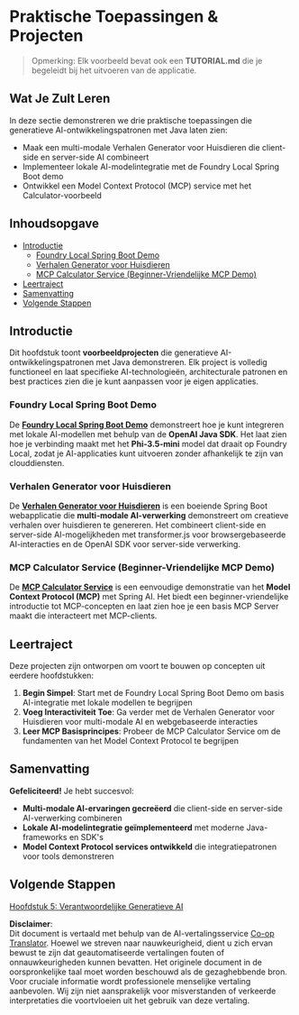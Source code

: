 <!--
CO_OP_TRANSLATOR_METADATA:
{
  "original_hash": "da1b6d87b8a73306b29f9a1bdd681221",
  "translation_date": "2025-07-21T19:44:42+00:00",
  "source_file": "04-PracticalSamples/README.md",
  "language_code": "nl"
}
-->
# Praktische Toepassingen & Projecten

> Opmerking: Elk voorbeeld bevat ook een **TUTORIAL.md** die je begeleidt bij het uitvoeren van de applicatie.

## Wat Je Zult Leren
In deze sectie demonstreren we drie praktische toepassingen die generatieve AI-ontwikkelingspatronen met Java laten zien:
- Maak een multi-modale Verhalen Generator voor Huisdieren die client-side en server-side AI combineert
- Implementeer lokale AI-modelintegratie met de Foundry Local Spring Boot demo
- Ontwikkel een Model Context Protocol (MCP) service met het Calculator-voorbeeld

## Inhoudsopgave

- [Introductie](../../../04-PracticalSamples)
  - [Foundry Local Spring Boot Demo](../../../04-PracticalSamples)
  - [Verhalen Generator voor Huisdieren](../../../04-PracticalSamples)
  - [MCP Calculator Service (Beginner-Vriendelijke MCP Demo)](../../../04-PracticalSamples)
- [Leertraject](../../../04-PracticalSamples)
- [Samenvatting](../../../04-PracticalSamples)
- [Volgende Stappen](../../../04-PracticalSamples)

## Introductie

Dit hoofdstuk toont **voorbeeldprojecten** die generatieve AI-ontwikkelingspatronen met Java demonstreren. Elk project is volledig functioneel en laat specifieke AI-technologieën, architecturale patronen en best practices zien die je kunt aanpassen voor je eigen applicaties.

### Foundry Local Spring Boot Demo

De **[Foundry Local Spring Boot Demo](foundrylocal/README.md)** demonstreert hoe je kunt integreren met lokale AI-modellen met behulp van de **OpenAI Java SDK**. Het laat zien hoe je verbinding maakt met het **Phi-3.5-mini** model dat draait op Foundry Local, zodat je AI-applicaties kunt uitvoeren zonder afhankelijk te zijn van clouddiensten.

### Verhalen Generator voor Huisdieren

De **[Verhalen Generator voor Huisdieren](petstory/README.md)** is een boeiende Spring Boot webapplicatie die **multi-modale AI-verwerking** demonstreert om creatieve verhalen over huisdieren te genereren. Het combineert client-side en server-side AI-mogelijkheden met transformer.js voor browsergebaseerde AI-interacties en de OpenAI SDK voor server-side verwerking.

### MCP Calculator Service (Beginner-Vriendelijke MCP Demo)

De **[MCP Calculator Service](mcp/calculator/README.md)** is een eenvoudige demonstratie van het **Model Context Protocol (MCP)** met Spring AI. Het biedt een beginner-vriendelijke introductie tot MCP-concepten en laat zien hoe je een basis MCP Server maakt die interacteert met MCP-clients.

## Leertraject

Deze projecten zijn ontworpen om voort te bouwen op concepten uit eerdere hoofdstukken:

1. **Begin Simpel**: Start met de Foundry Local Spring Boot Demo om basis AI-integratie met lokale modellen te begrijpen
2. **Voeg Interactiviteit Toe**: Ga verder met de Verhalen Generator voor Huisdieren voor multi-modale AI en webgebaseerde interacties
3. **Leer MCP Basisprincipes**: Probeer de MCP Calculator Service om de fundamenten van het Model Context Protocol te begrijpen

## Samenvatting

**Gefeliciteerd!** Je hebt succesvol:

- **Multi-modale AI-ervaringen gecreëerd** die client-side en server-side AI-verwerking combineren
- **Lokale AI-modelintegratie geïmplementeerd** met moderne Java-frameworks en SDK's
- **Model Context Protocol services ontwikkeld** die integratiepatronen voor tools demonstreren

## Volgende Stappen

[Hoofdstuk 5: Verantwoordelijke Generatieve AI](../05-ResponsibleGenAI/README.md)

**Disclaimer**:  
Dit document is vertaald met behulp van de AI-vertalingsservice [Co-op Translator](https://github.com/Azure/co-op-translator). Hoewel we streven naar nauwkeurigheid, dient u zich ervan bewust te zijn dat geautomatiseerde vertalingen fouten of onnauwkeurigheden kunnen bevatten. Het originele document in de oorspronkelijke taal moet worden beschouwd als de gezaghebbende bron. Voor cruciale informatie wordt professionele menselijke vertaling aanbevolen. Wij zijn niet aansprakelijk voor misverstanden of verkeerde interpretaties die voortvloeien uit het gebruik van deze vertaling.